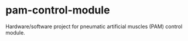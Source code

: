 # pam-control-module
Hardware/software project for pneumatic artificial muscles (PAM) control module.
